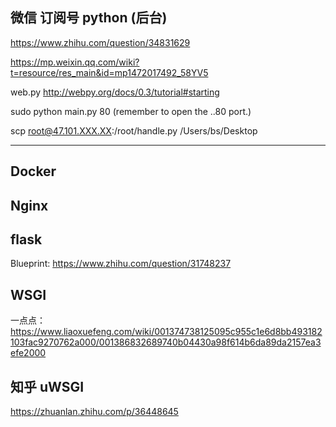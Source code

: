 ## 微信 订阅号 python (后台)

https://www.zhihu.com/question/34831629

https://mp.weixin.qq.com/wiki?t=resource/res_main&id=mp1472017492_58YV5

web.py http://webpy.org/docs/0.3/tutorial#starting

sudo python main.py 80 (remember to open the ..80 port.)

scp root@47.101.XXX.XX:/root/handle.py /Users/bs/Desktop


---- 

## Docker


## Nginx

## flask
Blueprint: https://www.zhihu.com/question/31748237

## WSGI
一点点： https://www.liaoxuefeng.com/wiki/001374738125095c955c1e6d8bb493182103fac9270762a000/001386832689740b04430a98f614b6da89da2157ea3efe2000

## 知乎 uWSGI
https://zhuanlan.zhihu.com/p/36448645
